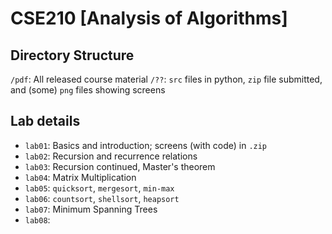 # CSE210 [Analysis of Algorithms]

## Directory Structure

`/pdf`: All released course material
`/??`: `src` files in python, `zip` file submitted, and (some) `png` files showing screens

## Lab details

- `lab01`: Basics and introduction; screens (with code) in `.zip`
- `lab02`: Recursion and recurrence relations
- `lab03`: Recursion continued, Master's theorem
- `lab04`: Matrix Multiplication
- `lab05`: `quicksort`, `mergesort`, `min-max`
- `lab06`: `countsort`, `shellsort`, `heapsort`
- `lab07`: Minimum Spanning Trees
- `lab08`: 